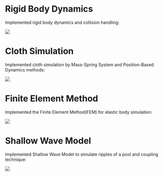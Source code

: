 # Rigid Body Dynamics

Implemented rigid body dynamics and collision handling:

![](./angry-bunny.gif)

# Cloth Simulation

Implemented cloth simulation by Mass-Spring System and Position-Based Dynamics methods:

![](./cloth-simulation.gif)


# Finite Element Method 

Implemented the Finite Element Method(FEM) for elastic body simulation:

![](./bouncy-house.gif)

# Shallow Wave Model

Implemented Shallow Wave Model to simulate ripples of a pool and coupling technique:

![](./pool-ripples.gif)
